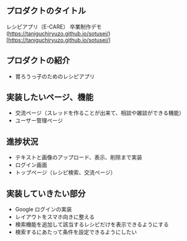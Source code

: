 ## プロダクトのタイトル

レシピアプリ（E-CARE）
卒業制作デモ
(https://taniguchiryuzo.github.io/sotusei/)[https://taniguchiryuzo.github.io/sotusei/]

## プロダクトの紹介

- 胃ろうっ子のためのレシピアプリ

## 実装したいページ、機能

- 交流ページ（スレッドを作ることが出来て、相談や雑談ができる機能）
- ユーザー管理ページ

## 進捗状況

- テキストと画像のアップロード、表示、削除まで実装
- ログイン画面
- トップページ（レシピ検索、交流ページ）

## 実装していきたい部分

- Google ログインの実装
- レイアウトをスマホ向きに整える
- 検索機能を追加して該当するレシピだけを表示できるようにする
- 検索するにあたって条件を設定できるようにしたい
